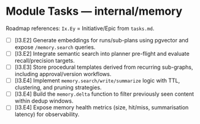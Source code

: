 # Module Tasks — internal/memory

Roadmap references: `Ix.Ey` = Initiative/Epic from `tasks.md`.

- [ ] [I3.E2] Generate embeddings for runs/sub-plans using pgvector and expose `/memory.search` queries.
- [ ] [I3.E2] Integrate semantic search into planner pre-flight and evaluate recall/precision targets.
- [ ] [I3.E3] Store procedural templates derived from recurring sub-graphs, including approval/version workflows.
- [ ] [I3.E4] Implement `memory.search/write/summarize` logic with TTL, clustering, and pruning strategies.
- [ ] [I3.E4] Build the `memory.delta` function to filter previously seen content within dedup windows.
- [ ] [I3.E4] Expose memory health metrics (size, hit/miss, summarisation latency) for observability.
